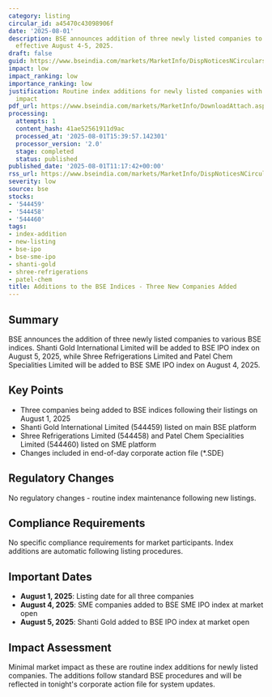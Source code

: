 ```yaml
---
category: listing
circular_id: a45470c43098906f
date: '2025-08-01'
description: BSE announces addition of three newly listed companies to various indices
  effective August 4-5, 2025.
draft: false
guid: https://www.bseindia.com/markets/MarketInfo/DispNoticesNCirculars.aspx?Noticeid={6B88D85A-B233-498D-84D5-3EC17186D009}&noticeno=20250801-23&dt=08/01/2025&icount=23&totcount=73&flag=0
impact: low
impact_ranking: low
importance_ranking: low
justification: Routine index additions for newly listed companies with minimal market
  impact
pdf_url: https://www.bseindia.com/markets/MarketInfo/DownloadAttach.aspx?id=20250801-23&attachedId=
processing:
  attempts: 1
  content_hash: 41ae52561911d9ac
  processed_at: '2025-08-01T15:39:57.142301'
  processor_version: '2.0'
  stage: completed
  status: published
published_date: '2025-08-01T11:17:42+00:00'
rss_url: https://www.bseindia.com/markets/MarketInfo/DispNoticesNCirculars.aspx?Noticeid={6B88D85A-B233-498D-84D5-3EC17186D009}&noticeno=20250801-23&dt=08/01/2025&icount=23&totcount=73&flag=0
severity: low
source: bse
stocks:
- '544459'
- '544458'
- '544460'
tags:
- index-addition
- new-listing
- bse-ipo
- bse-sme-ipo
- shanti-gold
- shree-refrigerations
- patel-chem
title: Additions to the BSE Indices - Three New Companies Added
---
```


## Summary

BSE announces the addition of three newly listed companies to various BSE indices. Shanti Gold International Limited will be added to BSE IPO index on August 5, 2025, while Shree Refrigerations Limited and Patel Chem Specialities Limited will be added to BSE SME IPO index on August 4, 2025.

## Key Points

- Three companies being added to BSE indices following their listings on August 1, 2025
- Shanti Gold International Limited (544459) listed on main BSE platform
- Shree Refrigerations Limited (544458) and Patel Chem Specialities Limited (544460) listed on SME platform
- Changes included in end-of-day corporate action file (*.SDE)

## Regulatory Changes

No regulatory changes - routine index maintenance following new listings.

## Compliance Requirements

No specific compliance requirements for market participants. Index additions are automatic following listing procedures.

## Important Dates

- **August 1, 2025**: Listing date for all three companies
- **August 4, 2025**: SME companies added to BSE SME IPO index at market open
- **August 5, 2025**: Shanti Gold added to BSE IPO index at market open

## Impact Assessment

Minimal market impact as these are routine index additions for newly listed companies. The additions follow standard BSE procedures and will be reflected in tonight's corporate action file for system updates.